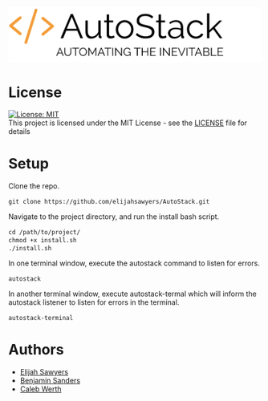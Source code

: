 ![Logo](/Logo.png)

# License
[![License: MIT](https://img.shields.io/badge/License-MIT-yellow.svg)](https://opensource.org/licenses/MIT)  
This project is licensed under the MIT License - see the [LICENSE](LICENSE) file for details

# Setup

Clone the repo.
```
git clone https://github.com/elijahsawyers/AutoStack.git
```

Navigate to the project directory, and run the install bash script.
```
cd /path/to/project/
chmod +x install.sh
./install.sh 
```

In one terminal window, execute the autostack command to listen for errors.
```
autostack
```

In another terminal window, execute autostack-termal which will inform the autostack listener to listen for errors in the terminal.
```
autostack-terminal
``` 

# Authors
* [Elijah Sawyers](https://github.com/elijahsawyers)
* [Benjamin Sanders](https://github.com/BenOSanders)
* [Caleb Werth](https://github.com/cwerth1)
